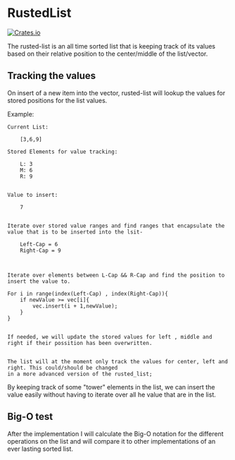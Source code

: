 # RustedList

[![Crates.io](https://img.shields.io/badge/crate.io-v0.0.1-orange.svg)](https://crates.io/crates/rusted_list)

The rusted-list is an all time sorted list that is keeping track of its values based on their relative position to the center/middle of the list/vector.

## Tracking the values

On insert of a new item into the vector, rusted-list will lookup the values for stored positions for the list values.

Example:

	Current List:

		[3,6,9]

	Stored Elements for value tracking:
		
		L: 3
		M: 6
		R: 9


	Value to insert:
 		
		7

	
	Iterate over stored value ranges and find ranges that encapsulate the value that is to be inserted into the lsit-
	
		Left-Cap = 6
		Right-Cap = 9



	Iterate over elements between L-Cap && R-Cap and find the position to insert the value to.

	For i in range(index(Left-Cap) , index(Right-Cap)){
		if newValue >= vec[i]{
			vec.insert(i + 1,newValue);	
		}
	}


	If needed, we will update the stored values for left , middle and right if their possition has been overwritten.


	The list will at the moment only track the values for center, left and right. This could/should be changed
	in a more advanced version of the rusted_list;

	
		

By keeping track of some "tower" elements in the list, we can insert the value easily without having to iterate over all he value that are in the list. 


## Big-O test


After the implementation I will calculate the Big-O notation for the different operations on the list and will compare it to other implementations of an ever lasting sorted list.









